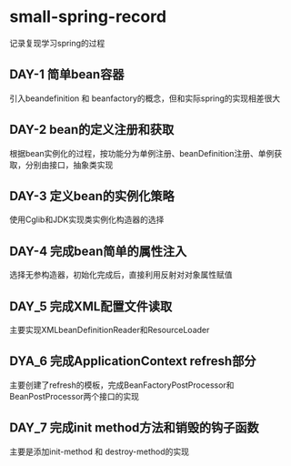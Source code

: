 # small-spring-record

记录复现学习spring的过程

## DAY-1  简单bean容器

引入beandefinition 和 beanfactory的概念，但和实际spring的实现相差很大

## DAY-2 bean的定义注册和获取

根据bean实例化的过程，按功能分为单例注册、beanDefinition注册、单例获取，分别由接口，抽象类实现

## DAY-3 定义bean的实例化策略

使用Cglib和JDK实现类实例化构造器的选择

## DAY-4 完成bean简单的属性注入

选择无参构造器，初始化完成后，直接利用反射对对象属性赋值

## DAY_5 完成XML配置文件读取

主要实现XMLbeanDefinitionReader和ResourceLoader

## DYA_6 完成ApplicationContext refresh部分

主要创建了refresh的模板，完成BeanFactoryPostProcessor和BeanPostProcessor两个接口的实现

## DAY_7 完成init method方法和销毁的钩子函数

主要是添加init-method 和 destroy-method的实现
